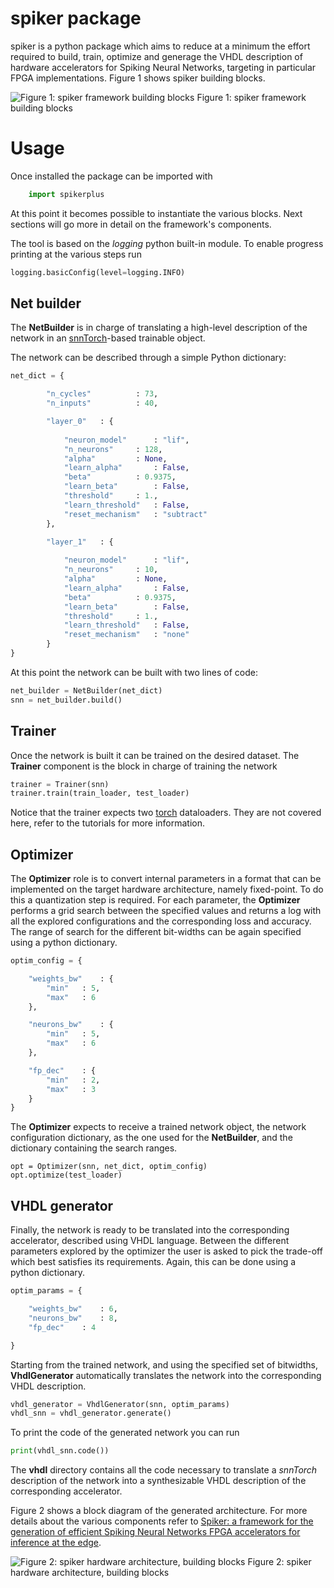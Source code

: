 # spiker package

spiker is a python package which aims to reduce at a minimum the effort required
to build, train, optimize and generage the VHDL description of hardware
accelerators for Spiking Neural Networks, targeting in particular FPGA
implementations. Figure 1 shows spiker building blocks.

![Figure 1: spiker framework building blocks](../Doc/framework.png)
Figure 1: spiker framework building blocks

# Usage

Once installed the package can be imported with

```python
    import spikerplus
```

At this point it becomes possible to instantiate the various blocks. Next
sections will go more in detail on the framework's components.

The tool is based on the *logging* python built-in module. To enable progress printing at the various steps run

```python
logging.basicConfig(level=logging.INFO)
```


## Net builder

The **NetBuilder** is in charge of translating a high-level description of the network in an [snnTorch](https://snntorch.readthedocs.io/en/latest/)-based trainable object.

The network can be described through a simple Python dictionary:

```python
net_dict = {

		"n_cycles"			: 73,
		"n_inputs"			: 40,

		"layer_0"	: {
			
			"neuron_model"		: "lif",
			"n_neurons"		: 128,
			"alpha"			: None,
			"learn_alpha"		: False,
			"beta"			: 0.9375,
			"learn_beta"		: False,
			"threshold"		: 1.,
			"learn_threshold"	: False,
			"reset_mechanism"	: "subtract"
		},

		"layer_1"	: {
			
			"neuron_model"		: "lif",
			"n_neurons"		: 10,
			"alpha"			: None,
			"learn_alpha"		: False,
			"beta"			: 0.9375,
			"learn_beta"		: False,
			"threshold"		: 1.,
			"learn_threshold"	: False,
			"reset_mechanism"	: "none"
		}
}
```

At this point the network can be built with two lines of code:

```python
net_builder = NetBuilder(net_dict)
snn = net_builder.build()
```

## Trainer

Once the network is built it can be trained on the desired dataset. The
**Trainer** component is the block in charge of training the network

```python
trainer = Trainer(snn)
trainer.train(train_loader, test_loader)
```

Notice that the trainer expects two [torch](https://pytorch.org/) dataloaders.  They are not covered here, refer to the tutorials for more information.

## Optimizer

The **Optimizer** role is to convert internal parameters in a format that can be implemented on the target hardware architecture, namely fixed-point. To do this a quantization step is required. For each parameter, the **Optimizer** performs a grid search between the specified values and returns a log with all the explored configurations and the corresponding loss and accuracy. The range of search for the different bit-widths can be again specified using a python dictionary.

```python
optim_config = {

	"weights_bw"	: {
		"min"	: 5,
		"max"	: 6
	},

	"neurons_bw"	: {
		"min"	: 5,
		"max"	: 6
	},

	"fp_dec"	: {
		"min"	: 2,
		"max"	: 3
	}
}
```

The **Optimizer** expects to receive a trained network object, the network configuration dictionary, as the one used for the **NetBuilder**, and the dictionary containing the search ranges.

```
opt = Optimizer(snn, net_dict, optim_config)
opt.optimize(test_loader)
```

## VHDL generator

Finally, the network is ready to be translated into the corresponding accelerator, described using VHDL language. Between the different parameters explored by the optimizer the user is asked to pick the trade-off which best satisfies its requirements. Again, this can be done using a python dictionary.

```python
optim_params = {

	"weights_bw"	: 6,
	"neurons_bw"	: 8,
	"fp_dec"	: 4

}
```

Starting from the trained network, and using the specified set of bitwidths,
**VhdlGenerator** automatically translates the network into the corresponding
VHDL description.

```python
vhdl_generator = VhdlGenerator(snn, optim_params)
vhdl_snn = vhdl_generator.generate()
```

To print the code of the generated network you can run

```python
print(vhdl_snn.code())
```

The **vhdl** directory contains all the code necessary to translate a *snnTorch* description of the network into a synthesizable VHDL description of the corresponding accelerator.

Figure 2 shows a block diagram of the generated architecture. For more details about the various components refer to [Spiker: a framework for the generation of efficient Spiking Neural Networks FPGA accelerators for inference at the edge](https://arxiv.org/abs/2401.01141).

![Figure 2: spiker hardware architecture, building blocks](../Doc/spiker.png)
Figure 2: spiker hardware architecture, building blocks
